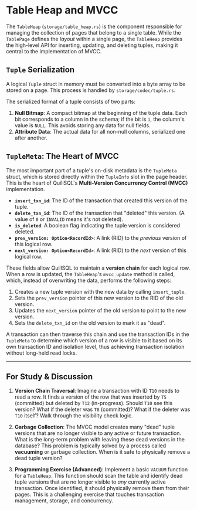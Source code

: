 # Table Heap and MVCC

The `TableHeap` (`storage/table_heap.rs`) is the component responsible for managing the collection of pages that belong to a single table. While the `TablePage` defines the *layout* within a single page, the `TableHeap` provides the high-level API for inserting, updating, and deleting tuples, making it central to the implementation of MVCC.

## `Tuple` Serialization

A logical `Tuple` struct in memory must be converted into a byte array to be stored on a page. This process is handled by `storage/codec/tuple.rs`.

The serialized format of a tuple consists of two parts:

1.  **Null Bitmap**: A compact bitmap at the beginning of the tuple data. Each bit corresponds to a column in the schema; if the bit is `1`, the column's value is `NULL`. This avoids storing any data for null fields.
2.  **Attribute Data**: The actual data for all non-null columns, serialized one after another.

## `TupleMeta`: The Heart of MVCC

The most important part of a tuple's on-disk metadata is the `TupleMeta` struct, which is stored directly within the `TupleInfo` slot in the page header. This is the heart of QuillSQL's **Multi-Version Concurrency Control (MVCC)** implementation.

- **`insert_txn_id`**: The ID of the transaction that created this version of the tuple.
- **`delete_txn_id`**: The ID of the transaction that "deleted" this version. (A value of `0` or `INVALID` means it's not deleted).
- **`is_deleted`**: A boolean flag indicating the tuple version is considered deleted.
- **`prev_version: Option<RecordId>`**: A link (RID) to the *previous* version of this logical row.
- **`next_version: Option<RecordId>`**: A link (RID) to the *next* version of this logical row.

These fields allow QuillSQL to maintain a **version chain** for each logical row. When a row is updated, the `TableHeap`'s `mvcc_update` method is called, which, instead of overwriting the data, performs the following steps:

1.  Creates a new tuple version with the new data by calling `insert_tuple`.
2.  Sets the `prev_version` pointer of this new version to the RID of the old version.
3.  Updates the `next_version` pointer of the old version to point to the new version.
4.  Sets the `delete_txn_id` on the old version to mark it as "dead".

A transaction can then traverse this chain and use the transaction IDs in the `TupleMeta` to determine which version of a row is visible to it based on its own transaction ID and isolation level, thus achieving transaction isolation without long-held read locks.

---

## For Study & Discussion

1.  **Version Chain Traversal**: Imagine a transaction with ID `T10` needs to read a row. It finds a version of the row that was inserted by `T5` (committed) but deleted by `T12` (in-progress). Should `T10` see this version? What if the deleter was `T8` (committed)? What if the deleter was `T10` itself? Walk through the visibility check logic.

2.  **Garbage Collection**: The MVCC model creates many "dead" tuple versions that are no longer visible to any active or future transaction. What is the long-term problem with leaving these dead versions in the database? This problem is typically solved by a process called **vacuuming** or garbage collection. When is it safe to physically remove a dead tuple version?

3.  **Programming Exercise (Advanced)**: Implement a basic `VACUUM` function for a `TableHeap`. This function should scan the table and identify dead tuple versions that are no longer visible to *any* currently active transaction. Once identified, it should physically remove them from their pages. This is a challenging exercise that touches transaction management, storage, and concurrency.
